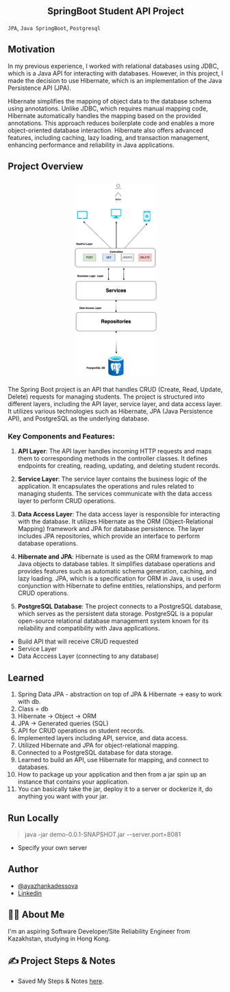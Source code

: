 <h2 align="center">SpringBoot Student API Project
</h2>

`JPA`, `Java SpringBoot`, `Postgresql`

## Motivation

In my previous experience, I worked with relational databases using JDBC, which is a Java API for interacting with databases. However, in this project, I made the decision to use Hibernate, which is an implementation of the Java Persistence API (JPA).

Hibernate simplifies the mapping of object data to the database schema using annotations. Unlike JDBC, which requires manual mapping code, Hibernate automatically handles the mapping based on the provided annotations. This approach reduces boilerplate code and enables a more object-oriented database interaction. Hibernate also offers advanced features, including caching, lazy loading, and transaction management, enhancing performance and reliability in Java applications.

## Project Overview

<h2 align="center">
 <img src="images/architecture.png" width="190">  
</h2>

The Spring Boot project is an API that handles CRUD (Create, Read, Update, Delete) requests for managing students. The project is structured into different layers, including the API layer, service layer, and data access layer. It utilizes various technologies such as Hibernate, JPA (Java Persistence API), and PostgreSQL as the underlying database.

### Key Components and Features:

1. **API Layer**: The API layer handles incoming HTTP requests and maps them to corresponding methods in the controller classes. It defines endpoints for creating, reading, updating, and deleting student records.

2. **Service Layer**: The service layer contains the business logic of the application. It encapsulates the operations and rules related to managing students. The services communicate with the data access layer to perform CRUD operations.

3. **Data Access Layer**: The data access layer is responsible for interacting with the database. It utilizes Hibernate as the ORM (Object-Relational Mapping) framework and JPA for database persistence. The layer includes JPA repositories, which provide an interface to perform database operations.

4. **Hibernate and JPA**: Hibernate is used as the ORM framework to map Java objects to database tables. It simplifies database operations and provides features such as automatic schema generation, caching, and lazy loading. JPA, which is a specification for ORM in Java, is used in conjunction with Hibernate to define entities, relationships, and perform CRUD operations.

5. **PostgreSQL Database**: The project connects to a PostgreSQL database, which serves as the persistent data storage. PostgreSQL is a popular open-source relational database management system known for its reliability and compatibility with Java applications.

- Build API that will receive CRUD requested
- Service Layer
- Data Acccess Layer (connecting to any database)

## Learned

1. Spring Data JPA - abstraction on top of JPA & Hibernate -> easy to work with db.
2. Class = db
3. Hibernate -> Object -> ORM
4. JPA -> Generated queries (SQL)
5. API for CRUD operations on student records.
6. Implemented layers including API, service, and data access.
7. Utilized Hibernate and JPA for object-relational mapping.
8. Connected to a PostgreSQL database for data storage.
9. Learned to build an API, use Hibernate for mapping, and connect to databases.
10. How to package up your application and then from a jar spin up an instance that contains your application.
11. You can basically take the jar, deploy it to a server or dockerize it, do anything you want with your jar.

## Run Locally

> java -jar demo-0.0.1-SNAPSHOT.jar --server.port=8081

- Specify your own server

## Author

- [@ayazhankadessova](https://github.com/ayazhankadessova)
- [Linkedin](https://www.linkedin.com/in/ayazhankad/)

## 👩‍💻 About Me

I'm an aspiring Software Developer/Site Reliability Engineer from Kazakhstan, studying in Hong Kong.

## ✍️ Project Steps & Notes

- Saved My Steps & Notes [here](https://github.com/ayazhankadessova/springboot-java/blob/main/Notes.md).
